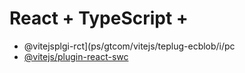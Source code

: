 # React + TypeScript + 

- @vitejsplgi-rct](ps/gtcom/vitejs/teplug-ecblob/i/pc
- [@vitejs/plugin-react-swc](https://github.com/vitejs/vite-plgin-react-swc)

